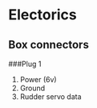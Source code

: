Electorics
==========


Box connectors
--------------

###Plug 1
  1. Power (6v)
  2. Ground
  3. Rudder servo data
